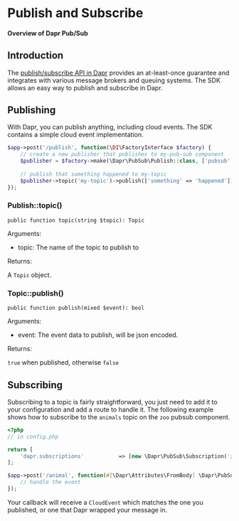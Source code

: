 # Publish and Subscribe

#### Overview of Dapr Pub/Sub

## Introduction

The [publish/subscribe API in Dapr](https://docs.dapr.io/developing-applications/building-blocks/pubsub/pubsub-overview/)
provides an at-least-once guarantee and integrates with various message brokers and queuing systems. The SDK allows an
easy way to publish and subscribe in Dapr.

## Publishing

With Dapr, you can publish anything, including cloud events. The SDK contains a simple cloud event implementation.

```php
$app->post('/publish', function(\DI\FactoryInterface $factory) {
    // create a new publisher that publishes to my-pub-sub component
    $publisher = $factory->make(\Dapr\PubSub\Publish::class, ['pubsub' => 'my-pubsub']);
    
    // publish that something happened to my-topic
    $publisher->topic('my-topic')->publish(['something' => 'happened']);
});
```

### Publish::topic()

```
public function topic(string $topic): Topic
```

Arguments:

- topic: The name of the topic to publish to

Returns:

A `Topic` object.

### Topic::publish()

```
public function publish(mixed $event): bool
```

Arguments:

- event: The event data to publish, will be json encoded.

Returns:

`true` when published, otherwise `false`

## Subscribing

Subscribing to a topic is fairly straightforward, you just need to add it to your configuration and add a route to
handle it. The following example shows how to subscribe to the `animals` topic on the `zoo` pubsub component.

```php
<?php
// in config.php

return [
    'dapr.subscriptions'           => [new \Dapr\PubSub\Subscription('zoo', 'animals', '/animal')],
];
```

```php
$app->post('/animal', function(#[\Dapr\Attributes\FromBody] \Dapr\PubSub\CloudEvent $event) {
    // handle the event
});
```

Your callback will receive a `CloudEvent` which matches the one you published, or one that Dapr wrapped your message in.

